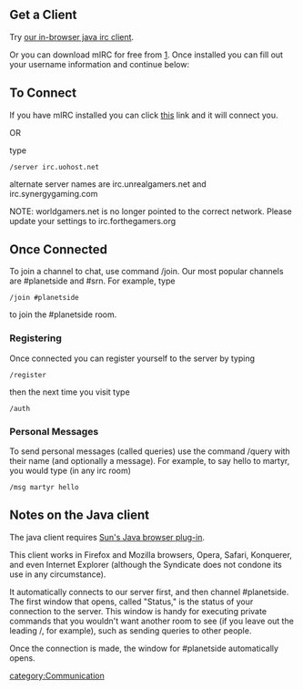 ## Get a Client

Try [our in-browser java irc
client](http://comms.planetsidesyndicate.com/irc/index.html).

Or you can download mIRC for free from [1](http://www.mirc.com). Once
installed you can fill out your username information and continue below:

## To Connect

If you have mIRC installed you can click
[this](irc://irc.forthegamers.org:6667/planetside) link and it will
connect you.

OR

type

`/server irc.uohost.net`

alternate server names are irc.unrealgamers.net and
irc.synergygaming.com

NOTE: worldgamers.net is no longer pointed to the correct network.
Please update your settings to irc.forthegamers.org

## Once Connected

To join a channel to chat, use command /join. Our most popular channels
are #planetside and #srn. For example, type

`/join #planetside`

to join the #planetside room.

### Registering

Once connected you can register yourself to the server by typing

`/register `<account>` `<password>` `<email>

then the next time you visit type

`/auth `<account>` `<password>

### Personal Messages

To send personal messages (called queries) use the command /query with
their name (and optionally a message). For example, to say hello to
martyr, you would type (in any irc room)

`/msg martyr hello`

## Notes on the Java client

The java client requires [Sun's Java browser
plug-in](http://www.sun.com/java).

This client works in Firefox and Mozilla browsers, Opera, Safari,
Konquerer, and even Internet Explorer (although the Syndicate does not
condone its use in any circumstance).

It automatically connects to our server first, and then channel
#planetside. The first window that opens, called "Status," is the status
of your connection to the server. This window is handy for executing
private commands that you wouldn't want another room to see (if you
leave out the leading /, for example), such as sending queries to other
people.

Once the connection is made, the window for #planetside automatically
opens.

[category:Communication](category:Communication "wikilink")